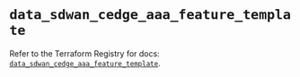 # `data_sdwan_cedge_aaa_feature_template`

Refer to the Terraform Registry for docs: [`data_sdwan_cedge_aaa_feature_template`](https://registry.terraform.io/providers/ciscodevnet/sdwan/0.8.0/docs/data-sources/cedge_aaa_feature_template).
